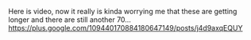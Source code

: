 Here is video, now it really is kinda worrying me that these are getting longer and there are still another 70… https://plus.google.com/109440170884180647149/posts/j4d9axqEQUY